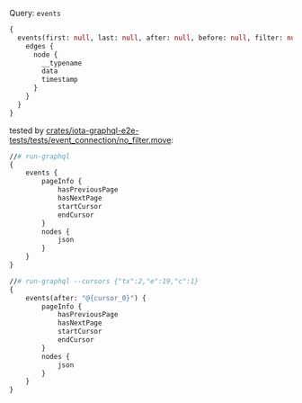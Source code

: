 Query: `events`

```graphql
{
  events(first: null, last: null, after: null, before: null, filter: null) {
    edges {
      node {
        __typename
        data
        timestamp
      }
    }
  }
}
```

tested by [crates/iota-graphql-e2e-tests/tests/event_connection/no_filter.move](../../../iota-graphql-e2e-tests/tests/event_connection/no_filter.move):

```graphql
//# run-graphql
{
    events {
        pageInfo {
            hasPreviousPage
            hasNextPage
            startCursor
            endCursor
        }
        nodes {
            json
        }
    }
}

//# run-graphql --cursors {"tx":2,"e":19,"c":1}
{
    events(after: "@{cursor_0}") {
        pageInfo {
            hasPreviousPage
            hasNextPage
            startCursor
            endCursor
        }
        nodes {
            json
        }
    }
}
```
